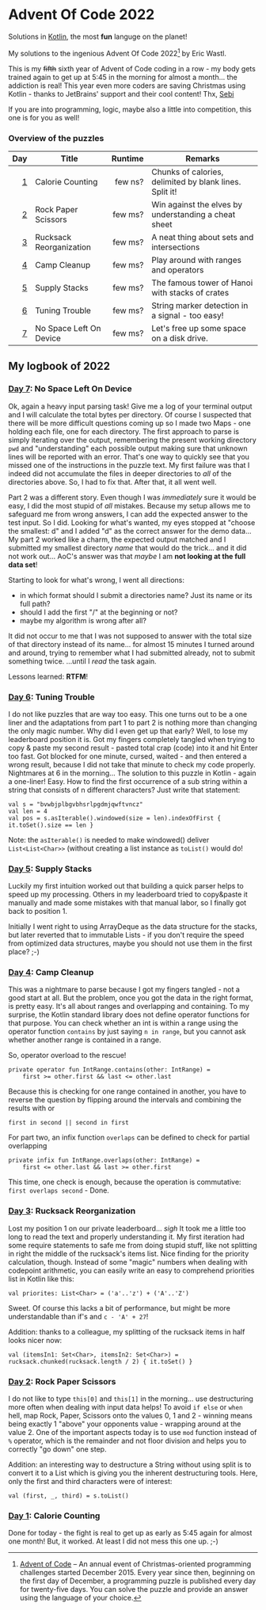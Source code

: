 # Advent Of Code 2022
Solutions in [Kotlin][kotlin], the most **fun** languge on the planet!

My solutions to the ingenious Advent Of Code 2022[^aoc] by Eric Wastl.

This is my ~~fifth~~ sixth year of Advent of Code coding in a row - my body gets trained again to get up at 5:45 in the morning for almost a month... the addiction is real! This year even more coders are saving Christmas using Kotlin - thanks to JetBrains' support and their cool content! Thx, [Sebi][sebi]

If you are into programming, logic, maybe also a little into competition, this one is for you as well!

### Overview of the puzzles
| Day | Title                   | Runtime | Remarks                                                 |
|----:|-------------------------|--------:|---------------------------------------------------------|
| [1] | Calorie Counting        | few ns? | Chunks of calories, delimited by blank lines. Split it! |
| [2] | Rock Paper Scissors     | few ms? | Win against the elves by understanding a cheat sheet    |
| [3] | Rucksack Reorganization | few ms? | A neat thing about sets and intersections               |
| [4] | Camp Cleanup            | few ms? | Play around with ranges and operators                   |
| [5] | Supply Stacks           | few ms? | The famous tower of Hanoi with stacks of crates         |
| [6] | Tuning Trouble          | few ms? | String marker detection in a signal - too easy!         |
| [7] | No Space Left On Device | few ms? | Let's free up some space on a disk drive.               |

## My logbook of 2022

### [Day 7][7]: No Space Left On Device
Ok, again a heavy input parsing task! Give me a log of your terminal output and I will calculate the total bytes per directory. Of course I suspected that there will be more difficult questions coming up so I made two Maps - one holding each file, one for each directory.
The first approach to parse is simply iterating over the output, remembering the present working directory `pwd` and "understanding" each possible output making sure that unknown lines will be reported with an error. That's one way to quickly see that you missed one of the instructions in the puzzle text.
My first failure was that I indeed did not accumulate the files in deeper directories to *all* of the directories above. So, I had to fix that. After that, it all went well.

Part 2 was a different story. Even though I was *immediately* sure it would be easy, I did the most stupid of *all* mistakes. Because my setup allows me to safeguard me from wrong answers, I can add the expected answer to the test input. So I did. Looking for what's wanted, my eyes stopped at "choose the smallest: d" and I added "d" as the correct answer for the demo data...
My part 2 worked like a charm, the expected output matched and I submitted my smallest directory *name* that would do the trick... and it did not work out...
AoC's answer was that *maybe* I am **not looking at the full data set**!

Starting to look for what's wrong, I went all directions: 
- in which format should I submit a directories name? Just its name or its full path?
- should I add the first "/" at the beginning or not?
- maybe my algorithm is wrong after all?

It did not occur to me that I was not supposed to answer with the total size of that directory instead of its name... for almost 15 minutes I turned around and around, trying to remember what I had submitted already, not to submit something twice. ...until I *read* the task again. 

Lessons learned: **RTFM**!

### [Day 6][6]: Tuning Trouble
I do not like puzzles that are way too easy. This one turns out to be a one liner and the adaptations from part 1 to part 2 is nothing more than changing the only magic number. Why did I even get up that early? Well, to lose my leaderboard position it is. 
Got my fingers completely tangled when trying to copy & paste my second result - pasted total crap (code) into it and hit Enter too fast. Got blocked for one minute, cursed, waited - and then entered a wrong result, because I did not take that minute to check my code properly. Nightmares at 6 in the morning...
The solution to this puzzle in Kotlin - again a one-liner! Easy. How to find the first occurrence of
a sub string within a string that consists of n different characters? Just write that statement:

    val s = "bvwbjplbgvbhsrlpgdmjqwftvncz"
    val len = 4
    val pos = s.asIterable().windowed(size = len).indexOfFirst { it.toSet().size == len }

Note: the `asIterable()` is needed to make windowed() deliver `List<List<Char>>` (without creating a list instance as `toList()` would do!

### [Day 5][5]: Supply Stacks
Luckily my first intuition worked out that building a quick parser helps to speed up my processing. Others in my leaderboard tried to copy&paste it manually and made some mistakes with that manual labor, so I finally got back to position 1.

Initially I went right to using ArrayDeque as the data structure for the stacks, but later reverted that to immutable Lists - if you don't require the speed from optimized data structures, maybe you should not use them in the first place? ;-)

### [Day 4][4]: Camp Cleanup
This was a nightmare to parse because I got my fingers tangled - not a good start at all. But the problem, once you got the data in the right format, is pretty easy. It's all about ranges and overlapping and containing. To my surprise, the Kotlin standard library does not define operator functions for that purpose. You can check whether an int is within a range using the operator function `contains` by just saying `n in range`, but you cannot ask whether another range is contained in a range.

So, operator overload to the rescue!

    private operator fun IntRange.contains(other: IntRange) =
        first >= other.first && last <= other.last

Because this is checking for one range contained in another, you have to reverse the question by flipping around the intervals and combining the results with or

    first in second || second in first

For part two, an infix function `overlaps` can be defined to check for partial overlapping

    private infix fun IntRange.overlaps(other: IntRange) =
        first <= other.last && last >= other.first

This time, one check is enough, because the operation is commutative: `first overlaps second` - Done.

### [Day 3][3]: Rucksack Reorganization
Lost my position 1 on our private leaderboard... *sigh*
It took me a little too long to read the text and properly understanding it. My first iteration had some require statements to safe me from doing stupid stuff, like not splitting in right the middle of the rucksack's items list. Nice finding for the priority calculation, though. Instead of some "magic" numbers when dealing with codepoint arithmetic, you can easily write an easy to comprehend priorities list in Kotlin like this:

    val priorites: List<Char> = ('a'..'z') + ('A'..'Z')

Sweet. Of course this lacks a bit of performance, but might be more understandable than if's and `c - 'A' + 27`!

Addition: thanks to a colleague, my splitting of the rucksack items in half looks nicer now:

    val (itemsIn1: Set<Char>, itemsIn2: Set<Char>) = rucksack.chunked(rucksack.length / 2) { it.toSet() }

### [Day 2][2]: Rock Paper Scissors
I do not like to type `this[0]` and `this[1]` in the morning... use destructuring more often when dealing with input data helps! To avoid `if else` or `when` hell, map Rock, Paper, Scissors onto the values 0, 1 and 2 - winning means being exactly 1 "above" your opponents value - wrapping around at the value 2. One of the important aspects today is to use `mod` function instead of `%` operator, which is the remainder and not floor division and helps you to correctly "go down" one step.

Addition: an interesting way to destructure a String without using split is to convert it to a List which is giving you the inherent destructuring tools. Here, only the first and third characters were of interest:

    val (first, _, third) = s.toList()

### [Day 1][1]: Calorie Counting
Done for today - the fight is real to get up as early as 5:45 again for almost one month! But, it worked. At least I did not mess this one up. ;-)

[^aoc]:
    [Advent of Code][aoc] – An annual event of Christmas-oriented programming challenges started December 2015. 
    Every year since then, beginning on the first day of December, a programming puzzle is published every day for twenty-five days.
    You can solve the puzzle and provide an answer using the language of your choice.

[aoc]: https://adventofcode.com
[kotlin]: https://www.kotlinlang.org/
[sebi]: https://github.com/SebastianAigner
[1]: src/main/kotlin/Day01.kt
[2]: src/main/kotlin/Day02.kt
[3]: src/main/kotlin/Day03.kt
[4]: src/main/kotlin/Day04.kt
[5]: src/main/kotlin/Day05.kt
[6]: src/main/kotlin/Day06.kt
[7]: src/main/kotlin/Day07.kt